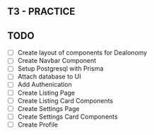 ## T3 - PRACTICE

## TODO

- [ ] Create layout of components for Dealonomy
- [ ] Create Navbar Component
- [ ] Setup Postgresql with Prisma
- [ ] Attach database to UI
- [ ] Add Authenication
- [ ] Create Listing Page
- [ ] Create Listing Card Components
- [ ] Create Settings Page
- [ ] Create Settings Card Components
- [ ] Create Profile
